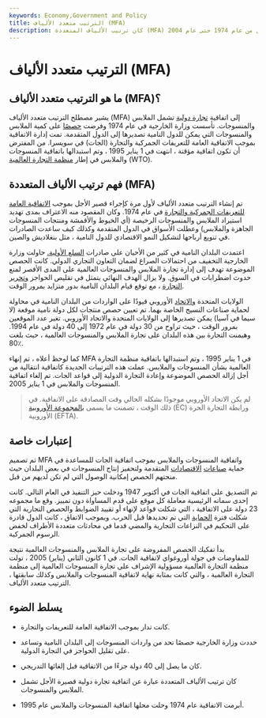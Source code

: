 ```yaml
---
keywords: Economy,Government and Policy
title: الترتيب متعدد الألياف (MFA)
description: كان ترتيب الألياف المتعددة (MFA) عبارة عن اتفاقية تجارة دولية للمنسوجات والملابس كانت سارية المفعول من عام 1974 حتى عام 2004.
---
```


# الترتيب متعدد الألياف (MFA)
## ما هو الترتيب متعدد الألياف (MFA)؟

يشير مصطلح الترتيب متعدد الألياف (MFA) إلى اتفاقية [تجارة دولية](/trade) تشمل الملابس والمنسوجات. تأسست وزارة الخارجية في عام 1974 وفرضت [حصصًا](/quota) على كمية الملابس والمنسوجات التي يمكن للدول النامية تصديرها إلى الدول المتقدمة. تمت إدارة الاتفاقية بموجب الاتفاقية العامة للتعريفات الجمركية والتجارة (الجات) في سويسرا. من المفترض أن تكون اتفاقية مؤقتة ، انتهت في 1 يناير 1995 ، وتم استبدالها باتفاقية المنسوجات والملابس في إطار [منظمة التجارة العالمية](/wto) (WTO).

## فهم ترتيب الألياف المتعددة (MFA)

تم إنشاء الترتيب متعدد الألياف لأول مرة كإجراء قصير الأجل بموجب [الاتفاقية العامة للتعريفات الجمركية والتجارة](/gatt) في عام 1974. وكان المقصود منه الاعتراف بمدى تهديد استيراد الملابس والمنسوجات الرخيصة (أي الخيوط والأقمشة ومنتجات المنسوجات الجاهزة والملابس) وعطلت الأسواق في الدول المتقدمة وكذلك كيف ساعدت الصادرات في تنويع أرباحها لتشكيل النمو الاقتصادي للدول النامية ، مثل بنغلاديش والصين.

اعتمدت البلدان النامية في كثير من الأحيان على صادرات [السلع الأولية.](/commodity) حاولت وزارة الخارجية التخفيف من احتمالات الصراع لضمان التعاون التجاري الدولي. كانت الحصص الموضوعة تهدف إلى إدارة تجارة الملابس والمنسوجات العالمية على المدى الأقصر لمنع حدوث اضطرابات في السوق. ولا يزال الهدف النهائي يتمثل في تقليص الحواجز [وتحرير التجارة](/trade-liberalization) ، مع توقع قيام البلدان النامية بدور متزايد بمرور الوقت.

الولايات المتحدة [والاتحاد](/europeanunion) الأوروبي قيودًا على الواردات من البلدان النامية في محاولة لحماية صناعات النسيج الخاصة بهما. تم تعيين حصص منتجات لكل دولة نامية موقعة (لا سيما في آسيا) يمكن تصديرها إلى الولايات المتحدة والاتحاد الأوروبي. تغير عدد الموقعين بمرور الوقت ، حيث تراوح من 30 دولة في عام 1972 إلى 40 دولة في عام 1994. وهيمنت التجارة بين هذه البلدان على تجارة الملابس والمنسوجات العالمية ، حيث بلغت 80٪.

كما لوحظ أعلاه ، تم إنهاء MFA في 1 يناير 1995 ، وتم استبدالها باتفاقية منظمة التجارة العالمية بشأن المنسوجات والملابس. عملت هذه الترتيبات الجديدة كاتفاقية انتقالية من أجل إزالة الحصص الموضوعة وإعادة التجارة الدولية إلى قواعد الجات. تم إلغاء اتفاقية المنسوجات والملابس في 1 يناير 2005.

> لم يكن الاتحاد الأوروبي موجودًا بشكله الحالي وقت المصادقة على الاتفاقية. في ذلك الوقت ، تضمنت ما يسمى [بالمجموعة الأوروبية](/european-community) (EC) ورابطة التجارة الحرة الأوروبية (EFTA).

>

## إعتبارات خاصة

تم تصميم MFA واتفاقية المنسوجات والملابس بموجب اتفاقية الجات للمساعدة في حماية [صناعات](/industry) [الاقتصادات](/economy) المتقدمة ولتحفيز إنتاج المنسوجات في بعض البلدان حيث منحتهم الحصص إمكانية الوصول التي لم تكن لديهم من قبل.

تم التصديق على اتفاقية الجات في أكتوبر 1947 ودخلت حيز التنفيذ في العام التالي. كانت إحدى سماته الرئيسية معاملة كل موقع على قدم المساواة دون تمييز. وقع ما مجموعه 23 دولة على الاتفاقية ، التي شكلت قواعد لإنهاء أو تقييد الضوابط والحصص التجارية التي شكلت فترة [الحماية](/protectionism) التي تم تحديدها قبل الحرب. وبموجب الاتفاق ، كانت الدول قادرة على التحكيم في النزاعات التجارية والمضي قدما في محادثات متعددة الأطراف لخفض الرسوم الجمركية.

بدأ تفكيك الحصص المفروضة على تجارة الملابس والمنسوجات العالمية نتيجة للمفاوضات في جولة أوروغواي لاتفاقية الجات. في 1 كانون الثاني (يناير) 2005 ، تولت منظمة التجارة العالمية مسؤولية الإشراف على تجارة المنسوجات العالمية إلى منظمة التجارة العالمية ، والتي كانت بمثابة نهاية لاتفاقية المنسوجات والملابس وكذلك سابقتها ، الترتيب متعدد الألياف.

## يسلط الضوء

- كانت تدار بموجب الاتفاقية العامة للتعريفات والتجارة.

- حددت وزارة الخارجية حصصًا تحد من واردات المنسوجات إلى البلدان النامية وتساعد على تقليل الحواجز في التجارة الدولية.

- كان ما يصل إلى 40 دولة جزءًا من الاتفاقية قبل إلغائها التدريجي.

- كان ترتيب الألياف المتعددة عبارة عن اتفاقية تجارة دولية قصيرة الأجل تشمل الملابس والمنسوجات.

- أبرمت الاتفاقية عام 1974 وحلت محلها اتفاقية المنسوجات والملابس عام 1995.

